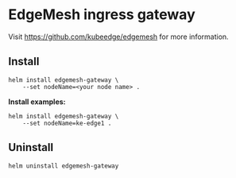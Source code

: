 # EdgeMesh ingress gateway

Visit https://github.com/kubeedge/edgemesh for more information.

## Install

```
helm install edgemesh-gateway \
    --set nodeName=<your node name> .
```

**Install examples:**
```
helm install edgemesh-gateway \
    --set nodeName=ke-edge1 .
```

## Uninstall

```
helm uninstall edgemesh-gateway
```
